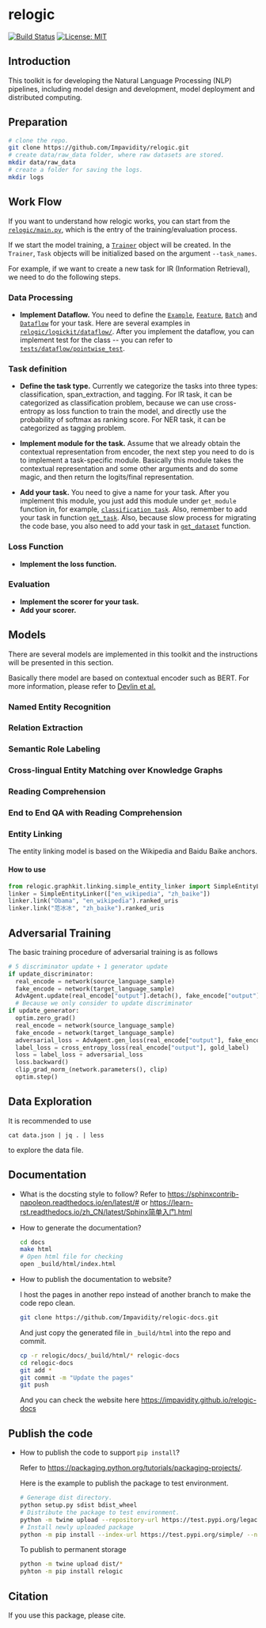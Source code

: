 # relogic

[![Build Status](https://travis-ci.org/Impavidity/relogic.svg?branch=master)](https://travis-ci.org/Impavidity/relogic)
[![License: MIT](https://img.shields.io/badge/License-MIT-yellow.svg)](https://opensource.org/licenses/MIT)

## Introduction

This toolkit is for developing the Natural Language Processing (NLP) pipelines, including model design and development, model deployment and distributed computing.

## Preparation

```bash
# clone the repo.
git clone https://github.com/Impavidity/relogic.git
# create data/raw_data folder, where raw datasets are stored.
mkdir data/raw_data
# create a folder for saving the logs.
mkdir logs
```

## Work Flow

If you want to understand how relogic works, you can start from the [`relogic/main.py`](relogic/main.py),
which is the entry of the training/evaluation process.

If we start the model training, a [`Trainer`](relogic/logickit/training/trainer.py) object will be created.
In the `Trainer`, `Task` objects will be initialized based on the argument `--task_names`.

For example, if we want to create a new task for IR (Information Retrieval), we need to do the following steps.

### Data Processing

- **Implement Dataflow.** You need to define the [`Example`](relogic/logickit/dataflow/pointwise.py), 
[`Feature`](relogic/logickit/dataflow/pointwise.py), 
[`Batch`]((relogic/logickit/dataflow/pointwise.py)) and [`Dataflow`](relogic/logickit/dataflow/pointwise.py) for your task.
Here are several examples in [`relogic/logickit/dataflow/`](relogic/logickit/dataflow). After you implement the dataflow,
you can implement test for the class -- you can refer to [`tests/dataflow/pointwise_test`](tests/dataflow/pointwise_test.py).

### Task definition

- **Define the task type.** Currently we categorize the tasks into three types: classification, span_extraction, and tagging.
For IR task, it can be categorized as classification problem, because we can use cross-entropy as loss function to
train the model, and directly use the probability of softmax as ranking score. For NER task, it can be categorized as tagging
problem.

- **Implement module for the task.** Assume that we already obtain the contextual representation from encoder, the next
step you need to do is to implement a task-specific module. Basically this module takes the contextual representation and
some other arguments and do some magic, and then return the logits/final representation.
 
- **Add your task.** You need to give a name for your task. After you implement this module,
you just add this module under `get_module` function in, for example, 
[`classification task`](relogic/logickit/tasks/classification.py). Also, remember to add your task in function
[`get_task`](relogic/logickit/tasks/__init__.py). Also, because slow process for migrating the code base, you also need
to add your task in [`get_dataset`](relogic/logickit/dataset/labeled_data_loader.py) function.

### Loss Function
- **Implement the loss function.**

### Evaluation
- **Implement the scorer for your task.** 
- **Add your scorer.**


## Models

There are several models are implemented in this toolkit and the instructions will be presented in this section.

Basically there model are based on contextual encoder such as BERT. For more information, please refer to [Devlin et al.](https://arxiv.org/pdf/1810.04805.pdf)

### Named Entity Recognition

### Relation Extraction
### Semantic Role Labeling
### Cross-lingual Entity Matching over Knowledge Graphs 
### Reading Comprehension
### End to End QA with Reading Comprehension
### Entity Linking

The entity linking model is based on the Wikipedia and Baidu Baike anchors.

#### How to use

```python
from relogic.graphkit.linking.simple_entity_linker import SimpleEntityLinker
linker = SimpleEntityLinker(["en_wikipedia", "zh_baike"])
linker.link("Obama", "en_wikipedia").ranked_uris
linker.link("范冰冰", "zh_baike").ranked_uris
```

## Adversarial Training

The basic training procedure of adversarial training is as follows

```python
# 5 discriminator update + 1 generator update
if update_discriminator:
  real_encode = network(source_language_sample)
  fake_encode = network(target_language_sample)
  AdvAgent.update(real_encode["output"].detach(), fake_encode["output"].detach())
  # Because we only consider to update discriminator
if update_generator:
  optim.zero_grad()
  real_encode = network(source_language_sample)
  fake_encode = network(target_language_sample)
  adversarial_loss = AdvAgent.gen_loss(real_encode["output"], fake_encode["output"])
  label_loss = cross_entropy_loss(real_encode["output"], gold_label)
  loss = label_loss + adversarial_loss
  loss.backward()
  clip_grad_norm_(network.parameters(), clip)
  optim.step()
```

## Data Exploration

It is recommended to use
```commandline
cat data.json | jq . | less
```
to explore the data file.

## Documentation

- What is the docsting style to follow?
  Refer to https://sphinxcontrib-napoleon.readthedocs.io/en/latest/#
  or https://learn-rst.readthedocs.io/zh_CN/latest/Sphinx简单入门.html
  
- How to generate the documentation?

  ```bash
  cd docs
  make html
  # Open html file for checking
  open _build/html/index.html
  ```

- How to publish the documentation to website?

  I host the pages in another repo instead of another branch to make the code repo clean.

  ```bash
  git clone https://github.com/Impavidity/relogic-docs.git
  ```

  And just copy the generated file in `_build/html` into the repo and commit.

  ```bash
  cp -r relogic/docs/_build/html/* relogic-docs
  cd relogic-docs
  git add *
  git commit -m "Update the pages"
  git push
  ```

  And you can check the website here https://impavidity.github.io/relogic-docs

## Publish the code

- How to publish the code to support `pip install`?

  Refer to https://packaging.python.org/tutorials/packaging-projects/.

  Here is the example to publish the package to test environment.

  ```bash
  # Generage dist directory.
  python setup.py sdist bdist_wheel
  # Distribute the package to test environment.
  python -m twine upload --repository-url https://test.pypi.org/legacy/ dist/*
  # Install newly uploaded package
  python -m pip install --index-url https://test.pypi.org/simple/ --no-deps relogic
  ```

  To publish to permanent storage

  ```bash
  python -m twine upload dist/*
  pyhton -m pip install relogic
  ```

## Citation
If you use this package, please cite. 
